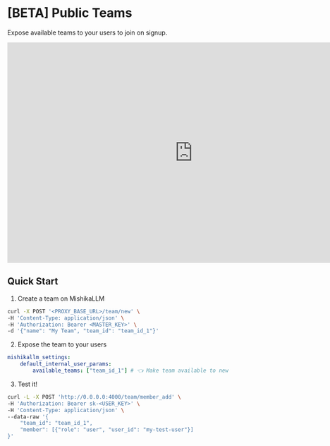 # [BETA] Public Teams

Expose available teams to your users to join on signup.

<iframe width="840" height="500" src="https://www.loom.com/embed/7871ea15035a48d2a118b7486c2f7598?sid=267cd0ab-d92b-42fa-b97a-9f385ef8930c" frameborder="0" webkitallowfullscreen mozallowfullscreen allowfullscreen></iframe>


## Quick Start

1. Create a team on MishikaLLM

```bash
curl -X POST '<PROXY_BASE_URL>/team/new' \
-H 'Content-Type: application/json' \
-H 'Authorization: Bearer <MASTER_KEY>' \
-d '{"name": "My Team", "team_id": "team_id_1"}'
```

2. Expose the team to your users

```yaml
mishikallm_settings:
    default_internal_user_params:
        available_teams: ["team_id_1"] # 👈 Make team available to new SSO users
```

3. Test it! 

```bash
curl -L -X POST 'http://0.0.0.0:4000/team/member_add' \
-H 'Authorization: Bearer sk-<USER_KEY>' \
-H 'Content-Type: application/json' \
--data-raw '{
    "team_id": "team_id_1", 
    "member": [{"role": "user", "user_id": "my-test-user"}]
}'
```



